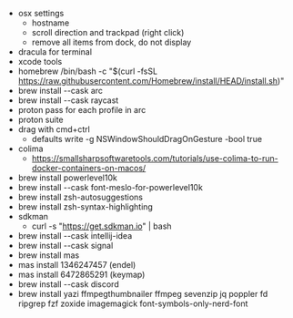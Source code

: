 - osx settings
    - hostname
    - scroll direction and trackpad (right click)
    - remove all items from dock, do not display 
- dracula for terminal
- xcode tools
- homebrew
  /bin/bash -c "$(curl -fsSL https://raw.githubusercontent.com/Homebrew/install/HEAD/install.sh)"
- brew install --cask arc
- brew install --cask raycast
- proton pass for each profile in arc
- proton suite
- drag with cmd+ctrl 
    - defaults write -g NSWindowShouldDragOnGesture -bool true
- colima
    - https://smallsharpsoftwaretools.com/tutorials/use-colima-to-run-docker-containers-on-macos/
- brew install powerlevel10k
- brew install --cask font-meslo-for-powerlevel10k
- brew install zsh-autosuggestions
- brew install zsh-syntax-highlighting
- sdkman
    - curl -s "https://get.sdkman.io" | bash
- brew install --cask intellij-idea
- brew install --cask signal
- brew install mas
- mas install 1346247457 (endel)
- mas install 6472865291 (keymap)
- brew install --cask discord
- brew install yazi ffmpegthumbnailer ffmpeg sevenzip jq poppler fd ripgrep fzf zoxide imagemagick font-symbols-only-nerd-font
